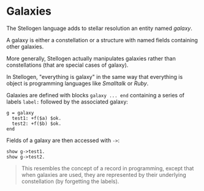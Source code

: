 # Galaxies

The Stellogen language adds to stellar resolution an entity named *galaxy*.

A galaxy is either a constellation or a structure with named fields containing
other galaxies.

More generally, Stellogen actually manipulates galaxies rather than
constellations (that are special cases of galaxy).

In Stellogen, "everything is galaxy" in the same way that everything is
object is programming languages like *Smalltalk* or *Ruby*.

Galaxies are defined with blocks `galaxy ... end` containing a series of labels
`label:` followed by the associated galaxy:

```
g = galaxy
  test1: +f($a) $ok.
  test2: +f($b) $ok.
end
```

Fields of a galaxy are then accessed with `->`:

```
show g->test1.
show g->test2.
```

> This resembles the concept of a record in programming, except that when
galaxies are used, they are represented by their underlying constellation (by
forgetting the labels).
